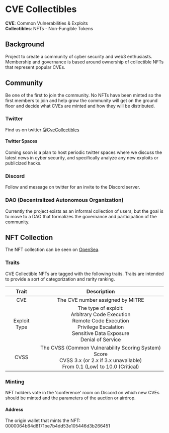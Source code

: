 # CVE Collectibles

**CVE**: Common Vulnerabilities & Exploits\
**Collectibles**: NFTs - Non-Fungible Tokens

## Background

Project to create a community of cyber security and web3 enthusiasts. Membership and governance is based around ownership of collectible NFTs that represent popular CVEs.

## Community

Be one of the first to join the community. No NFTs have been minted so the first members to join and help grow the community will get on the ground floor and decide what CVEs are minted and how they will be distributed.

### Twitter

Find us on twitter [@CveCollectibles](https://twitter.com/CveCollectibles)

#### Twitter Spaces

Coming soon is a plan to host periodic twitter spaces where we discuss the latest news in cyber security, and specifically analyze any new exploits or publicized hacks.

### Discord

Follow and message on twitter for an invite to the Discord server.

### DAO (Decentralized Autonomous Organization)

Currently the project exists as an informal collection of users, but the goal is to move to a DAO that formalizes the governance and participation of the community.

## NFT Collection

The NFT collection can be seen on [OpenSea](TODO).

### Traits

CVE Collectible NFTs are tagged with the following traits. Traits are intended to provide a sort of categorization and rarity ranking.

| Trait | Description |
| :---: | :---: |
| CVE | The CVE number assigned by MITRE |
| Exploit Type | The type of exploit:<BR/>Arbitrary Code Execution<BR/>Remote Code Execution<BR/>Privilege Escalation<BR/>Sensitive Data Exposure<BR/>Denial of Service |
| CVSS | The CVSS (Common Vulnerability Scoring System) Score<BR/>CVSS 3.x (or 2.x if 3.x unavailable)<BR/>From 0.1 (Low) to 10.0 (Critical) |

### Minting

NFT holders vote in the 'conference' room on Discord on which new CVEs should be minted and the parameters of the auction or airdrop.

#### Address

The origin wallet that mints the NFT: 0000064b64d8171be7b4dd53e105446d3b266451

